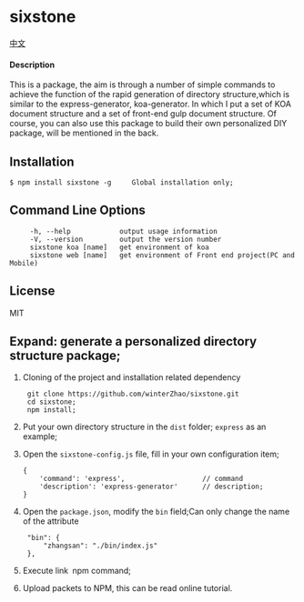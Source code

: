 # sixstone

[中文](./doc/readme_Chinese.md)

#### Description

  This is a package, the aim is through a number of simple commands to achieve the function of the rapid generation of directory structure,which is similar to the express-generator, koa-generator. In which I put a set of KOA document structure and a set of front-end gulp document structure. Of course, you can also use this package to build their own personalized DIY package, will
be mentioned in the back.

## Installation

    $ npm install sixstone -g     Global installation only;

## Command Line Options
         -h, --help            output usage information
         -V, --version         output the version number
         sixstone koa [name]   get environment of koa
         sixstone web [name]   get environment of Front end project(PC and Mobile)

## License

MIT


## Expand: generate a personalized directory structure package;

1. Cloning of the project and installation related dependency

        git clone https://github.com/winterZhao/sixstone.git
        cd sixstone;
        npm install;

2.  Put your own directory structure in the `dist` folder; `express` as an example;
3.  Open the `sixstone-config.js` file, fill in your own configuration item;

        {
            'command': 'express',                   // command
            'description': 'express-generator'      // description;
        }
4. Open the `package.json`, modify the `bin` field;Can only change the name of the attribute

        "bin": {
            "zhangsan": "./bin/index.js"
        },

5. Execute link` `npm command;
6. Upload packets to NPM, this can be read online tutorial.
